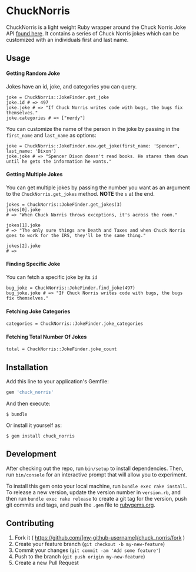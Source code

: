 # ChuckNorris

ChuckNorris is a light weight Ruby wrapper around the Chuck Norris Joke API [found
here](http://www.icndb.com/api/).  It contains a series of Chuck Norris jokes
which can be customized with an individuals first and last name.

## Usage

#### Getting Random Joke
Jokes have an id, joke, and categories you can query.
```
joke = ChuckNorris::JokeFinder.get_joke
joke.id # => 497
joke.joke # => "If Chuck Norris writes code with bugs, the bugs fix themselves." 
joke.categories # => ["nerdy"]
```

You can customize the name of the person in the joke by passing in the
`first_name` and `last_name` as options:

```
joke = ChuckNorris::JokeFinder.new.get_joke(first_name: 'Spencer', last_name: 'Dixon')
joke.joke # => "Spencer Dixon doesn't read books. He stares them down until he gets the information he wants."
```


#### Getting Multiple Jokes
You can get multiple jokes by passing the number you want as an argument to the
`ChuckNorris.get_jokes` method. **NOTE** the `s` at the end.

```
jokes = ChuckNorris::JokeFinder.get_jokes(3)
jokes[0].joke 
# => "When Chuck Norris throws exceptions, it's across the room."

jokes[1].joke 
# => "The only sure things are Death and Taxes and when Chuck Norris goes to work for the IRS, they'll be the same thing." 

jokes[2].joke 
# => 
```

#### Finding Specific Joke
You can fetch a specific joke by its `id`

```
bug_joke = ChuckNorris::JokeFinder.find_joke(497)
bug_joke.joke # => "If Chuck Norris writes code with bugs, the bugs fix themselves." 
```

#### Fetching Joke Categories
```
categories = ChuckNorris::JokeFinder.joke_categories
```

#### Fetching Total Number Of Jokes
```
total = ChuckNorris::JokeFinder.joke_count
```

## Installation

Add this line to your application's Gemfile:

```ruby
gem 'chuck_norris'
```

And then execute:

    $ bundle

Or install it yourself as:

    $ gem install chuck_norris


## Development

After checking out the repo, run `bin/setup` to install dependencies. Then, run `bin/console` for an interactive prompt that will allow you to experiment.

To install this gem onto your local machine, run `bundle exec rake install`. To release a new version, update the version number in `version.rb`, and then run `bundle exec rake release` to create a git tag for the version, push git commits and tags, and push the `.gem` file to [rubygems.org](https://rubygems.org).

## Contributing

1. Fork it ( https://github.com/[my-github-username]/chuck_norris/fork )
2. Create your feature branch (`git checkout -b my-new-feature`)
3. Commit your changes (`git commit -am 'Add some feature'`)
4. Push to the branch (`git push origin my-new-feature`)
5. Create a new Pull Request
